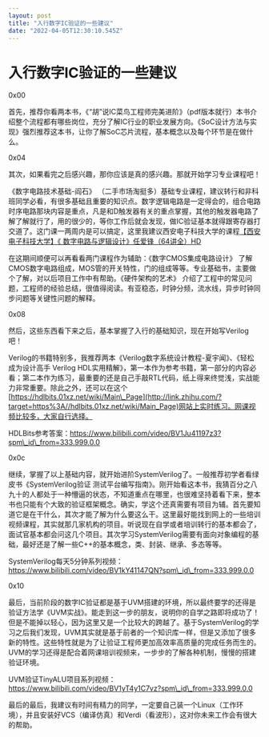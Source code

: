 ```yaml
---
layout: post
title: "入行数字IC验证的一些建议"
date: "2022-04-05T12:30:10.545Z"
---
```

入行数字IC验证的一些建议
=============

0x00

首先，推荐你看两本书，《“胡”说IC菜鸟工程师完美进阶》（pdf版本就行）本书介绍整个流程都有哪些岗位，充分了解IC行业的职业发展方向。《SoC设计方法与实现》强烈推荐这本书，让你了解SoC芯片流程，基本概念以及每个环节是在做什么。

0x04

其次，如果看完之后感兴趣，那你应该是真的感兴趣。那就开始学习专业课程吧！

《数字电路技术基础-阎石》 （二手市场淘挺多）基础专业课程，建议转行和非科班同学必看，有很多基础且重要的知识点。数字逻辑电路是一定得会的，组合电路时序电路那块内容是重点，凡是和D触发器有关的重点掌握，其他的触发器电路了解了解就行了，用的很少的，等你工作后就会发现，做IC验证基本就得跟寄存器打交道了。这门课一两周内是可以搞定，这里我建议西安电子科技大学的课程[【西安电子科技大学】《 数字电路与逻辑设计》任爱锋（64讲全）HD](http://link.zhihu.com/?target=https%3A//www.bilibili.com/video/BV1NE411r7dr%3Ffrom%3Dsearch%26seid%3D11475594093592704410%26spm_id_from%3D333.337.0.0)

在这期间顺便可以再看看两门课程作为辅助：《数字CMOS集成电路设计》 了解CMOS数字电路组成，MOS管的开关特性，门的组成等等。专业基础书，主要做个了解，对以后项目工作中有帮助。《硬件架构的艺术》 介绍了工程中的常见问题，工程师的经验总结，很值得阅读。有亚稳态，时钟分频，流水线，异步时钟同步问题等关键性问题的解释。

0x08

然后，这些东西看下来之后，基本掌握了入行的基础知识，现在开始写Verilog吧！

Verilog的书籍特别多，我推荐两本《Verilog数字系统设计教程-夏宇闻》、《轻松成为设计高手 Verilog HDL实用精解》，第一本作为参考书籍，第一部分的内容必看；第二本作为练习，最重要的还是自己手敲RTL代码，纸上得来终觉浅，实战能力非常重要。除此之外，还可以在这个[https://hdlbits.01xz.net/wiki/Main\_Page](http://link.zhihu.com/?target=https%3A//hdlbits.01xz.net/wiki/Main_Page)网站上实时练习。网课视频比较多，大家自行选择。

HDLBits参考答案：https://www.bilibili.com/video/BV1Ju41197z3?spm\_id\_from=333.999.0.0

0x0c

继续，掌握了以上基础内容，就开始进阶SystemVerilog了。一般推荐初学者看绿皮书《SystemVerilog验证 测试平台编写指南》。刚开始看这本书，我猜百分之八九十的人都处于一种懵逼的状态，不知道重点在哪里，也很难坚持着看下来，整本书也只能有个大致的验证框架概念。确实，学这个还真需要有项目为辅。首先要知道它是在干什么，其次才能了解为什么要这么干。这里最好能找到网上的一些培训视频课程，其实就那几家机构的项目。听说现在自学或者培训转行的基本都会了，面试官基本都会问这几个项目。其次学习SystemVerilog需要有面向对象编程的基础，最好还是了解一些C++的基本概念，类、封装、继承、多态等等。

SystemVerilog每天5分钟系列视频：https://www.bilibili.com/video/BV1kY41147QN?spm\_id\_from=333.999.0.0

0x10

最后，当前阶段的数字IC验证都是基于UVM搭建的环境，所以最终要学的还得是验证方法学《UVM实战》。能走到这一步的朋友，说明你的自学之路即将成功了！但是不能掉以轻心，因为这里又是一个比较大的跨越了。基于SystemVerilog的学习之后我们发现，UVM其实就是基于前者的一个知识库一样，但是又添加了很多新的特性。这些特性就是为了让验证工程师更加高效率高质量的完成任务而生的。UVM的学习还得是配合着网课培训视频来，一步步的了解各种机制，慢慢的搭建验证环境。

UVM验证TinyALU项目系列视频： https://www.bilibili.com/video/BV1yT4y1C7vz?spm\_id\_from=333.999.0.0

最后的最后，我建议有时间有精力的同学，一定要自己装一个Linux（工作环境），并且安装好VCS（编译仿真）和Verdi（看波形），这对你未来工作会有很大的帮助。